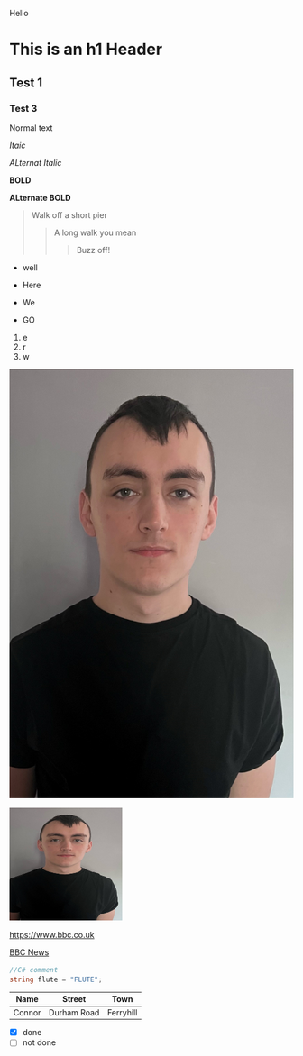Hello

# This is an h1 Header

## Test 1

### Test 3

Normal text

*Itaic*

_ALternat Italic_

**BOLD**

__ALternate BOLD__

> Walk off a short pier
>>A long walk you mean
>>>Buzz off!

- well

- Here

- We

- GO

1. e
1. r
1. w

![A picture of me](./Pic.png)

<img alt="A Picture of me" src="./Pic.png" width="200px" height="200px">

https://www.bbc.co.uk

[BBC News](https://www.bbc.co.uk)

```c#
//C# comment
string flute = "FLUTE";
```

Name | Street | Town
--- | --- | ---
Connor | Durham Road | Ferryhill

- [x] done
- [ ] not done